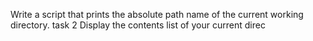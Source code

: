 Write a script that prints the absolute path name of the current working directory.
task 2
Display the contents list of your current direc
